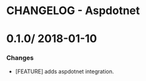 # CHANGELOG - Aspdotnet

0.1.0/ 2018-01-10
==================

### Changes

* [FEATURE] adds aspdotnet integration.
